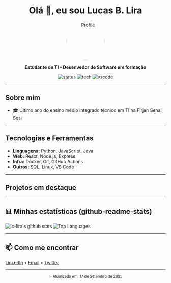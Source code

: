 <!-- ==================== HEADER / HERO ==================== -->
<h1 align="center">Olá 👋, eu sou Lucas B. Lira</h1>
<p align="center">
  <a href="https://github.com/lc-lira"><img alt="Profile" src="https://github.com/lc-lira.png" width="120" style="border-radius:50%"></a>
</p>

<p align="center">
  <strong>Estudante de TI • Desenvedor de Software em formação</strong>
</p>

<p align="center">
  <!-- Badges -->
  <img src="https://img.shields.io/badge/Status-Open%20to%20Work-brightgreen?style=for-the-badge" alt="status">
  <img src="https://img.shields.io/badge/Tech-JavaScript%20|%20Python-blue?style=for-the-badge" alt="tech">
  <img src="https://img.shields.io/badge/Editor-VSCode-007ACC?style=for-the-badge" alt="vscode">
</p>

---

<!-- ==================== ABOUT / BIO ==================== -->
## Sobre mim
- 🎓 Último ano do ensino médio integrado técnico em TI na FIrjan Senai Sesi


---

<!-- ==================== SKILLS / TECH STACK ==================== -->
## Tecnologias e Ferramentas
- **Linguagens:** Python, JavaScript, Java  
- **Web:** React, Node.js, Express  
- **Infra:** Docker, Git, GitHub Actions  
- **Outros:** SQL, Linux, VS Code

---

<!-- ==================== PROJECTS / PINNED ==================== -->
## Projetos em destaque


---

<!-- ==================== GITHUB STATS ==================== -->
## 📊 Minhas estatísticas (github-readme-stats)
<p align="left">
<a href="https://github.com/lc-lira">
    <img align="left" alt="lc-lira's github stats" src="https://github-readme-stats.vercel.app/api?username=lc-lira&show_icons=true&theme=default" />
  </a>

  <img alt="Top Languages" src="https://github-readme-stats.vercel.app/api/top-langs/?username=lc-lira&layout=compact" />
</p>

<!-- ==================== CONTACT / SOCIAL ==================== -->
---

## 📫 Como me encontrar
<p>
  <a href="https://www.linkedin.com/in/seu-linkedin">LinkedIn</a> •
  <a href="mailto:seu-email@example.com">Email</a> •
  <a href="https://twitter.com/seu_twitter">Twitter</a>
</p>

---

<!-- ==================== FOOTER / LAST UPDATED ==================== -->
<p align="center">
  <small>✨ Atualizado em: <!-- use a data atual --> 17 de Setembro de 2025</small>
</p>
